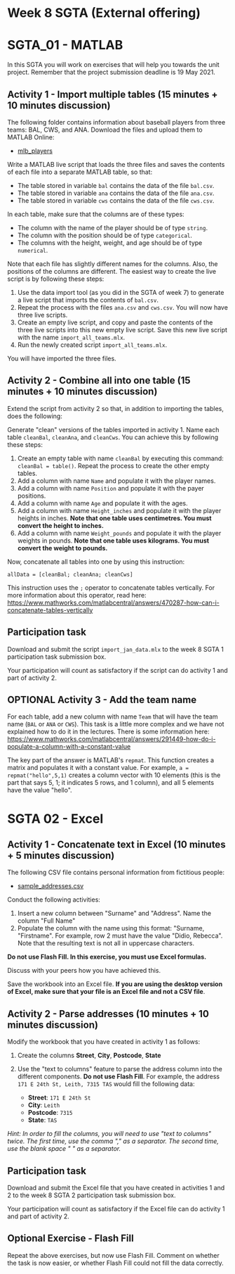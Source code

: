 # Week 8 SGTA (External offering)
# SGTA_01 - MATLAB

In this SGTA you will work on exercises that will help you towards the unit project. Remember that the project submission deadline is 19 May 2021.

## Activity 1 - Import multiple tables (15 minutes + 10 minutes discussion)

The following folder contains information about baseball players from three teams: BAL, CWS, and ANA. Download the files and upload them to MATLAB Online:

* [mlb_players](mlb_players) 

Write a MATLAB live script that loads the three files and saves the contents of each file into a separate MATLAB table, so that:

* The table stored in variable `bal` contains the data of the file `bal.csv`.
* The table stored in variable `ana` contains the data of the file `ana.csv`.
* The table stored in variable `cws` contains the data of the file `cws.csv`.

In each table, make sure that the columns are of these types:
* The column with the name of the player should be of type `string`.
* The column with the position should be of type `categorical`.
* The columns with the height, weight, and age should be of type `numerical`.

Note that each file has slightly different names for the columns. Also, the positions of the columns are different. The easiest way to create the live script is by following these steps:

1. Use the data import tool (as you did in the SGTA of week 7) to generate a live script that imports the contents of `bal.csv`.
2. Repeat the process with the files `ana.csv` and `cws.csv`. You will now have three live scripts.
3. Create an empty live script, and copy and paste the contents of the three live scripts into this new empty live script. Save this new live script with the name `import_all_teams.mlx`.
4. Run the newly created script `import_all_teams.mlx`.

You will have imported the three files.

## Activity 2 - Combine all into one table (15 minutes + 10 minutes discussion)

Extend the script from activity 2 so that, in addition to importing the tables, does the following:

Generate "clean" versions of the tables imported in activity 1. Name each table `cleanBal`, `cleanAna`, and `cleanCws`. You can achieve this by following these steps:

1. Create an empty table with name `cleanBal` by executing this command: `cleanBal = table()`. Repeat the process to create the other empty tables.
2. Add a column with name `Name` and populate it with the player names.
3. Add a column with name `Position` and populate it with the payer positions.
4. Add a column with name `Age` and populate it with the ages.
5. Add a column with name `Height_inches` and populate it with the player heights in inches. **Note that one table uses centimetres. You must convert the height to inches.**
6. Add a column with name `Weight_pounds` and populate it with the player weights in pounds. **Note that one table uses kilograms. You must convert the weight to pounds.**

Now, concatenate all tables into one by using this instruction:
```
allData = [cleanBal; cleanAna; cleanCws]
```
This instruction uses the `;` operator to concatenate tables vertically. For more information about this operator, read here: https://www.mathworks.com/matlabcentral/answers/470287-how-can-i-concatenate-tables-vertically

## Participation task

Download and submit the script `import_jan_data.mlx` to the week 8 SGTA 1 participation task submission box.

Your participation will count as satisfactory if the script can do activity 1 and part of activity 2.


## OPTIONAL Activity 3 - Add the team name

For each table, add a new column with name `Team` that will have the team name (`BAL` or `ANA` or `CWS`). This task is a little more complex and we have not explained how to do it in the lectures. There is some information here: https://www.mathworks.com/matlabcentral/answers/291449-how-do-i-populate-a-column-with-a-constant-value

The key part of the answer is MATLAB's `repmat`. This function creates a matrix and populates it with a constant value. For example, `a = repmat("hello",5,1)` creates a column vector with 10 elements (this is the part that says 5, 1; it indicates 5 rows, and 1 column), and all 5 elements have the value "hello".


# SGTA 02 - Excel

## Activity 1 - Concatenate text in Excel (10 minutes + 5 minutes discussion)

The following CSV file contains personal information from fictitious people:

* [sample_addresses.csv](sample_addresses.csv)

Conduct the following activities:

1. Insert a new column between "Surname" and "Address". Name the column "Full Name"
2. Populate the column with the name using this format: "Surname, "Firstname". For example, row 2 must have the value "Didio, Rebecca". Note that the resulting text is not all in uppercase characters.

**Do not use Flash Fill. In this exercise, you must use Excel formulas.**

Discuss with your peers how you have achieved this.

Save the workbook into an Excel file. **If you are using the desktop version of Excel, make sure that your file is an Excel file and not a CSV file**.

## Activity 2 - Parse addresses (10 minutes + 10 minutes discussion)

Modify the workbook that you have created in activity 1 as follows:

1. Create the columns **Street**, **City**, **Postcode**, **State**
2. Use the "text to columns" feature to parse the address column into the different components. **Do not use Flash Fill**. For example, the address `171 E 24th St, Leith, 7315 TAS` would fill the following data:

    - **Street**: `171 E 24th St`
    - **City**: `Leith`
    - **Postcode**: `7315`
    - **State**: `TAS`

*Hint: In order to fill the columns, you will need to use "text to columns" twice. The first time, use the comma "," as a separator. The second time, use the blank space " " as a separator.*

## Participation task

Download and submit the Excel file that you have created in activities 1 and 2 to the week 8 SGTA 2 participation task submission box.

Your participation will count as satisfactory if the Excel file can do activity 1 and part of activity 2.

## Optional Exercise - Flash Fill

Repeat the above exercises, but now use Flash Fill. Comment on whether the task is now easier, or whether Flash Fill could not fill the data correctly.
